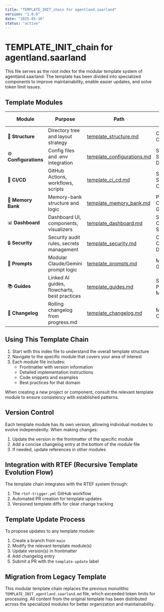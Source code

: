 ```yaml
---
title: "TEMPLATE_INIT_chain for agentland.saarland"
version: "1.0.0"
date: "2025-05-16"
status: "active"
---
```


# TEMPLATE_INIT_chain for agentland.saarland

This file serves as the root index for the modular template system of agentland.saarland. The template has been divided into specialized components to improve maintainability, enable easier updates, and solve token limit issues.

## Template Modules

| Module | Purpose | Path | Related Modules |
|--------|---------|------|----------------|
| 📁 **Structure** | Directory tree and layout strategy | [template_structure.md](./template_structure.md) | Configurations, CI/CD |
| ⚙️ **Configurations** | Config files and .env integration | [template_configurations.md](./template_configurations.md) | Structure, Security, Dashboard |
| 🔄 **CI/CD** | GitHub Actions, workflows, scripts | [template_ci_cd.md](./template_ci_cd.md) | Structure, Security, Changelog |
| 🧠 **Memory Bank** | Memory-bank structure and logic | [template_memory_bank.md](./template_memory_bank.md) | Prompts, Changelog, Guides |
| 📊 **Dashboard** | Dashboard UI, components, visualizers | [template_dashboard.md](./template_dashboard.md) | Structure, Configurations, Security |
| 🔒 **Security** | Security audit rules, secrets management | [template_security.md](./template_security.md) | Configurations, CI/CD, Dashboard |
| 💬 **Prompts** | Modular Claude/Gemini prompt logic | [template_prompts.md](./template_prompts.md) | Memory Bank, Guides |
| 📚 **Guides** | Linked AI guides, flowcharts, best practices | [template_guides.md](./template_guides.md) | Structure, Prompts, Memory Bank |
| 📝 **Changelog** | Rolling changelog from progress.md | [template_changelog.md](./template_changelog.md) | Memory Bank, CI/CD |

## Using This Template Chain

1. Start with this index file to understand the overall template structure
2. Navigate to the specific module that covers your area of interest
3. Each module file includes:
   - Frontmatter with version information
   - Detailed implementation instructions
   - Code snippets and examples
   - Best practices for that domain

When creating a new project or component, consult the relevant template module to ensure consistency with established patterns.

## Version Control

Each template module has its own version, allowing individual modules to evolve independently. When making changes:

1. Update the version in the frontmatter of the specific module
2. Add a concise changelog entry at the bottom of the module file
3. If needed, update references in other modules

## Integration with RTEF (Recursive Template Evolution Flow)

The template chain integrates with the RTEF system through:

1. The `rtef-trigger.yml` GitHub workflow
2. Automated PR creation for template updates
3. Versioned template diffs for clear change tracking

## Template Update Process

To propose updates to any template module:

1. Create a branch from `main`
2. Modify the relevant template module(s)
3. Update version(s) in frontmatter
4. Add changelog entry
5. Submit a PR with the `template-update` label

## Migration from Legacy Template

This modular template chain replaces the previous monolithic `TEMPLATE_INIT_agentland.saarland.md` file, which exceeded token limits for processing. All content from the original template has been distributed across the specialized modules for better organization and maintainability.